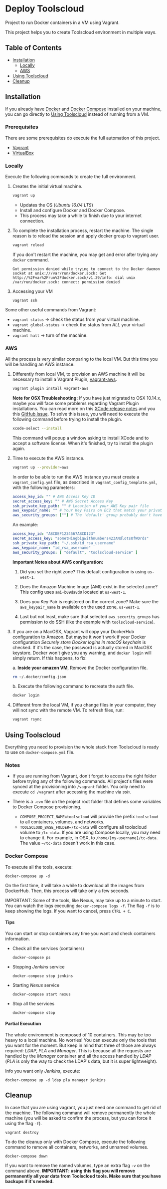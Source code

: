 # Deploy Toolscloud

Project to run Docker containers in a VM using Vagrant.

This project helps you to create Toolscloud environment in multiple ways.

## Table of Contents
* [ Installation ](#Installation)
  * [ Locally ](#Locally)
  * [ AWS ](#AWS)
* [ Using Toolscloud ](#Run-Toolscloud)
* [ Cleanup ](#Cleanup)

## Installation

If you already have [Docker](https://www.docker.com/) and [Docker Compose](https://docs.docker.com/compose/) installed on your machine, you can go directly to [Using Toolscloud](#Using-Toolscloud) instead of running from a VM.

### Prerequisites

There are some prerequisites do execute the full automation of this project.

- [Vagrant](https://www.vagrantup.com/)
- [VirtualBox](https://www.virtualbox.org/)

### Locally

Execute the following commands to create the full environment.

1. Creates the initial virtual machine.
    ```bash
    vagrant up
    ```
    * Updates the OS (_Ubuntu 16.04 LTS_)
    * Install and configure Docker and Docker Compose.
    * This process may take a while to finish due to your internet connection.

2. To complete the installation process, restart the machine. The single reason is to reload the session and apply docker group to vagrant user.
    ```bash
    vagrant reload
    ```
    If you don't restart the machine, you may get and error after trying any `docker` command.
    ```
    Got permission denied while trying to connect to the Docker daemon socket at unix:///var/run/docker.sock: Get http://%2Fvar%2Frun%2Fdocker.sock/v1.39/info: dial unix /var/run/docker.sock: connect: permission denied
    ```

3. Accessing your VM
   ```
   vagrant ssh
   ```

Some other useful commands from Vagrant:
* `vagrant status` -> check the status from your virtual machine.
* `vagrant global-status` -> check the status from *ALL* your virtual machine.
* `vagrant halt` -> turn of the machine.

### AWS

All the process is very similar comparing to the local VM. But this time you will be handling an AWS instance.

1. Differently from local VM, to provision an AWS machine it will be necessary to install a Vagrant Plugin, [vagrant-aws](https://github.com/mitchellh/vagrant-aws).
   ```bash
   vagrant plugin install vagrant-aws
   ```
   **Note for OSX Troubleshooting:** If you have just migrated to OSX 10.14.x, maybe you will face some problems regarding Vagrant Plugin installations. You can read more on this [XCode release notes](https://developer.apple.com/documentation/xcode_release_notes/xcode_10_release_notes#3035624) and you this [GitHub Issue](https://github.com/sparklemotion/nokogiri/issues/1801). To solve this issue, you will need to execute the following command before trying to install the plugin.
   ```bash
   xcode-select --install 
   ```
   This command will popup a window asking to install XCode and to accept a software license. When it's finished, try to install the plugin again.

2. Time to execute the AWS instance.
   ```bash
   vagrant up --provider=aws 
   ```

   In order to be able to run the AWS instance you must create a `vagrant_config.yml` file, as described in `vagrant_config_template.yml`, with the following parameters:
   
   ```yaml
   access_key_id: "" # AWS Access Key ID
   secret_access_key: "" # AWS Secret Access Key
   ssh_private_key_path: "" # Location of your AWS Key pair file
   aws_keypair_name: "" # Your Key Pairs on EC2 that match your private key
   aws_security_groups: [""] # The 'default' group probably don't have SSH permission
   ```

   An example:
   ```yaml
   access_key_id: "ABCDEF1234567ABCD123"
   secret_access_key: "sometHingbigwithnumbers423ANdlotsOfWOrds"
   ssh_private_key_path: "~/.ssh/id_rsa_username"
   aws_keypair_name: "id_rsa_username"
   aws_security_groups: [ "default", "toolscloud-service" ]
   ```

   **Important Notes about AWS configuration:**

   1. Did you set the right zone? This default configuration is using `us-west-1`.
   
   2. Does the Amazon Machine Image (AMI) exist in the selected zone? This config uses `ami-b09da8d0` located at `us-west-1`.
   
   3. Does you Key Pair is registered on the correct zone? Make sure the `aws_keypair_name` is available on the used zone, `us-west-1`.

   4. Last but not least, make sure that selected `aws_security_groups` has permission to do SSH (like the example with `toolscloud-service`).

3. If you are on a MacOSX, Vagrant will copy your DockerHub configuration to Amazon. But maybe it won't work if your Docker configuration *Securely store Docker logins in macOS keychain* is checked. If it's the case, the password is actually stored in MacOSX keystore. Docker won't give you any warning, and `docker login` will simply return. If this happens, to fix:

   a. **Inside your amazon VM**, Remove the Docker configuration file.
   ```bash
   rm ~/.docker/config.json
   ```
   b. Execute the following command to recreate the auth file.
   ```bash
   docker login
   ```

4. Different from the local VM, if you change files in your computer, they will not sync with the remote VM. To refresh files, run:
   ```bash
   vagrant rsync
   ```

## Using Toolscloud

Everything you need to provision the whole stack from Toolscloud is ready to use on `docker-compose.yml` file.

### Notes

* If you are running from Vagrant, don't forget to access the right folder before trying any of the following commands. All project's files were synced at the provisioning into `/vagrant` folder. You only need to execute `cd /vagrant` after accessing the machine via _ssh_.

* There is a `.evn` file on the project root folder that defines some variables to Docker Compose provisioning.
  * `COMPOSE_PROJECT_NAME=toolscloud` will provide the prefix `toolscloud` to all containers, volumes, and networks. 
  * `TOOLSCLOUD_BASE_FOLDER=/tc-data` will configure all toolscloud volume to `/tc-data`. If you are using Compose locally, you may need to change it. For example, in OSX, to `/home/[my-username]/tc-data`. The value `~/tc-data` doesn't work in this case.

### Docker Compose

To execute all the tools, execute:

```
docker-compose up -d
```

On the first time, it will take a while to download all the images from DockerHub. Then, this process will take only a few seconds.

IMPORTANT: Some of the tools, like Nexus, may take up to a minute to start. You can watch the logs executing `docker-compose logs -f`. The flag `-f` is to keep showing the logs. If you want to cancel, press `CTRL + C`.

#### Tips

You can start or stop containers any time you want and check containers information.

* Check all the services (containers)
  ```
  docker-compose ps
  ```
* Stopping _Jenkins_ service
  ```
  docker-compose stop jenkins
  ```
* Starting _Nexus_ service
  ```
  docker-compose start nexus
  ```
* Stop all the services
  ```
  docker-compose stop
  ```

#### Partial Execution

The whole environment is composed of 10 containers. This may be too heavy to a local machine. No worries! You can execute only the tools that you want for the moment. But keep in mind that three of those are always required: _LDAP_, _PLA_ and _Manager_. This is because all the requests are handled by the _Manager_ container and all the access handled by _LDAP_ (_PLA_ is only the way to check the LDAP's data, but it is super lightweight).

Info you want only _Jenkins_, execute:

```
docker-compose up -d ldap pla manager jenkins
```

## Cleanup

In case that you are using vagrant, you just need one command to get rid of the machine. The following command will remove permanently the whole machine (you will be asked to confirm the process, but you can force it using the flag `-f`).

```
vagrant destroy
```

To do the cleanup only with Docker Compose, execute the following command to remove all containers, networks, and unnamed volumes.

```
docker-compose down
```

If you want to remove the named volumes, type an extra flag `-v` on the command above. **IMPORTANT: using this flag you will remove permanently all your data from Toolscloud tools. Make sure that you have backups if it's needed.**
